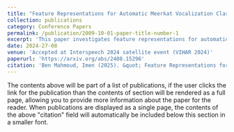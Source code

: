 ```yaml
---
title: "Feature Representations for Automatic Meerkat Vocalization Classification"
collection: publications
category: Conference Papers
permalink: /publication/2009-10-01-paper-title-number-1
excerpt: 'This paper investigates feature representations for automatic meerkat vocalization analysis and classification'
date: 2024-27-08
venue: 'Accepted at Interspeech 2024 satellite event (VIHAR 2024)'
paperurl: 'https://arxiv.org/abs/2408.15296'
citation: 'Ben Mahmoud, Imen (2025). &quot; Feature Representations for Automatic Meerkat Vocalization Classification .&quot; <i> Interspeech 2025</i>. 1(1).'
---
```

The contents above will be part of a list of publications, if the user clicks the link for the publication than the contents of section will be rendered as a full page, allowing you to provide more information about the paper for the reader. When publications are displayed as a single page, the contents of the above "citation" field will automatically be included below this section in a smaller font.
